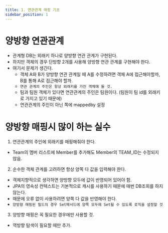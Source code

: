 ```yaml
---
title: 1. 연관관계 매핑 기초
sidebar_position: 1
---
```

# 양방향 연관관계

- 관계형 DB는 외래키 하나로 양방향 연관 관계가 구현된다.
- 하지만 객체의 경우 단방향 2개를 사용해 양방향 연관 관계를 구현해야 한다.
- 여기서 문제가 생긴다.
  - 객체 A와 B가 양방향 연관 관계일 때 A를 수정하려면 객체 A에 접근해야할까, B를 통해 A로 접근해야 할까.
  - `연관 관계의 주인은 항상 외래키를 가진 객체에 둘 것.`
  - 팀과 팀원 객체가 있다면 연관관계의 주인은 팀원이다. (팀원이 팀 id를 외래키로 가지고 있기 때문에)
  - 연관관계의 주인이 아닌 쪽에 mappedby 설정





# 양방향 매핑시 많이 하는 실수

1. 연관관계의 주인에 외래키를 매핑해줘야 한다.
  - Team의 멤버 리스트에 Member를 추가해도 Member의 TEAM_ID는 수정되지 않음.
2. 순수한 객체 관계를 고려하면 항상 양쪽 다 값을 입력해야 한다.
  - 객체지향적으로 생각하면 양방향 모두에 값이 반영되어 있어야 함.
  - JPA의 영속성 컨텍스트는 기본적으로 캐시를 사용하기 때문에 매번 DB조회를 하지 않는다.
  - 때문에 오류 없이 사용하려면 양쪽 다 값을 반영해야 한다.
  - `양방향 매핑된 필드의 경우 Set메서드에 양쪽 모두에 Set될 수 있도록 로직을 설정할 것`
3. 양방향 매핑은 꼭 필요한 경우에만 사용할 것.
  - 역방향 탐색이 필요할 때만 추가.

